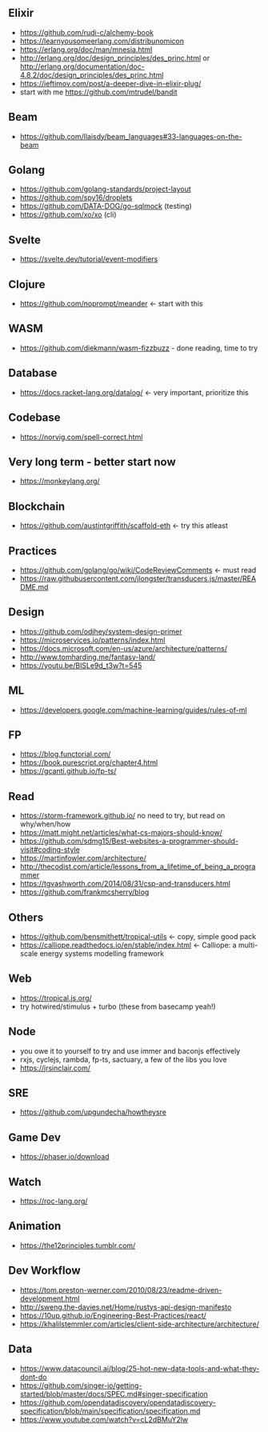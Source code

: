 ## Elixir
- https://github.com/rudi-c/alchemy-book
- https://learnyousomeerlang.com/distribunomicon
- https://erlang.org/doc/man/mnesia.html
- http://erlang.org/doc/design_principles/des_princ.html or http://erlang.org/documentation/doc-4.8.2/doc/design_principles/des_princ.html
- https://ieftimov.com/post/a-deeper-dive-in-elixir-plug/
- start with me https://github.com/mtrudel/bandit

## Beam
- https://github.com/llaisdy/beam_languages#33-languages-on-the-beam

## Golang
- https://github.com/golang-standards/project-layout
- https://github.com/spy16/droplets
- https://github.com/DATA-DOG/go-sqlmock (testing)
- https://github.com/xo/xo (cli)

## Svelte
- https://svelte.dev/tutorial/event-modifiers

## Clojure
- https://github.com/noprompt/meander <- start with this

## WASM
- https://github.com/diekmann/wasm-fizzbuzz - done reading, time to try

## Database
- https://docs.racket-lang.org/datalog/ <- very important, prioritize this

## Codebase
- https://norvig.com/spell-correct.html

## Very long term - better start now
- https://monkeylang.org/

## Blockchain
- https://github.com/austintgriffith/scaffold-eth <- try this atleast

## Practices
- https://github.com/golang/go/wiki/CodeReviewComments <- must read
- https://raw.githubusercontent.com/jlongster/transducers.js/master/README.md

## Design
- https://github.com/odjhey/system-design-primer
- https://microservices.io/patterns/index.html
- https://docs.microsoft.com/en-us/azure/architecture/patterns/
- http://www.tomharding.me/fantasy-land/
- https://youtu.be/BlSLe9d_t3w?t=545

## ML
- https://developers.google.com/machine-learning/guides/rules-of-ml

## FP
- https://blog.functorial.com/
- https://book.purescript.org/chapter4.html
- https://gcanti.github.io/fp-ts/

## Read
- https://storm-framework.github.io/ no need to try, but read on why/when/how
- https://matt.might.net/articles/what-cs-majors-should-know/
- https://github.com/sdmg15/Best-websites-a-programmer-should-visit#coding-style
- https://martinfowler.com/architecture/
- http://thecodist.com/article/lessons_from_a_lifetime_of_being_a_programmer
- https://tgvashworth.com/2014/08/31/csp-and-transducers.html
- https://github.com/frankmcsherry/blog

## Others 
- https://github.com/bensmithett/tropical-utils <- copy, simple good pack
- https://calliope.readthedocs.io/en/stable/index.html <- Calliope: a multi-scale energy systems modelling framework

## Web
- https://tropical.js.org/
- try hotwired/stimulus + turbo (these from basecamp yeah!)

## Node
- you owe it to yourself to try and use immer and baconjs effectively
- rxjs, cyclejs, rambda, fp-ts, sactuary, a few of the libs you love
- https://jrsinclair.com/

## SRE
- https://github.com/upgundecha/howtheysre

## Game Dev
- https://phaser.io/download

## Watch
- https://roc-lang.org/

## Animation
- https://the12principles.tumblr.com/

## Dev Workflow
- https://tom.preston-werner.com/2010/08/23/readme-driven-development.html
- http://sweng.the-davies.net/Home/rustys-api-design-manifesto
- https://10up.github.io/Engineering-Best-Practices/react/
- https://khalilstemmler.com/articles/client-side-architecture/architecture/

## Data
- https://www.datacouncil.ai/blog/25-hot-new-data-tools-and-what-they-dont-do
- https://github.com/singer-io/getting-started/blob/master/docs/SPEC.md#singer-specification
- https://github.com/opendatadiscovery/opendatadiscovery-specification/blob/main/specification/specification.md
- https://www.youtube.com/watch?v=cL2dBMuY2lw
